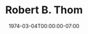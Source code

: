 ---
title: Robert B. Thom
date: 1974-03-04T00:00:00-07:00
tags:
  - eagle
description:
draft: false
---